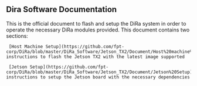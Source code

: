 ## Dira Software Documentation

This is the official document to flash and setup the DiRa system in order to operate the necessary DiRa modules provided. This document contains two sections:

     [Host Machine Setup](https://github.com/fpt-corp/DiRa/blob/master/DiRa_Software/Jetson_TX2/Document/Host%20machine%20Setup): instructions to flash the Jetson TX2 with the latest image supported

     [Jetson Setup](https://github.com/fpt-corp/DiRa/blob/master/DiRa_Software/Jetson_TX2/Document/Jetson%20Setup): instructions to setup the Jetson board with the necessary dependencies

